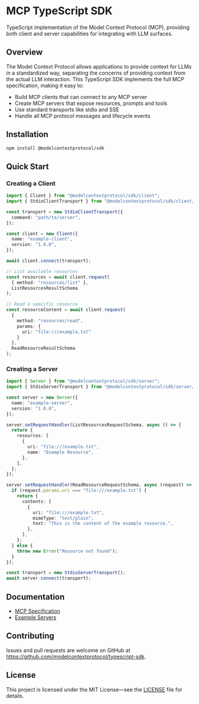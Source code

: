# MCP TypeScript SDK

TypeScript implementation of the Model Context Protocol (MCP), providing both client and server capabilities for integrating with LLM surfaces.

## Overview

The Model Context Protocol allows applications to provide context for LLMs in a standardized way, separating the concerns of providing context from the actual LLM interaction. This TypeScript SDK implements the full MCP specification, making it easy to:

- Build MCP clients that can connect to any MCP server
- Create MCP servers that expose resources, prompts and tools
- Use standard transports like stdio and SSE
- Handle all MCP protocol messages and lifecycle events

## Installation

```bash
npm install @modelcontextprotocol/sdk
```

## Quick Start

### Creating a Client

```typescript
import { Client } from "@modelcontextprotocol/sdk/client";
import { StdioClientTransport } from "@modelcontextprotocol/sdk/client/stdio";

const transport = new StdioClientTransport({
  command: "path/to/server",
});

const client = new Client({
  name: "example-client",
  version: "1.0.0",
});

await client.connect(transport);

// List available resources
const resources = await client.request(
  { method: "resources/list" },
  ListResourcesResultSchema
);

// Read a specific resource
const resourceContent = await client.request(
  {
    method: "resources/read",
    params: {
      uri: "file:///example.txt"
    }
  },
  ReadResourceResultSchema
);
```

### Creating a Server

```typescript
import { Server } from "@modelcontextprotocol/sdk/server";
import { StdioServerTransport } from "@modelcontextprotocol/sdk/server/stdio";

const server = new Server({
  name: "example-server",
  version: "1.0.0",
});

server.setRequestHandler(ListResourcesRequestSchema, async () => {
  return {
    resources: [
      {
        uri: "file:///example.txt",
        name: "Example Resource",
      },
    ],
  };
});

server.setRequestHandler(ReadResourceRequestSchema, async (request) => {
  if (request.params.uri === "file:///example.txt") {
    return {
      contents: [
        {
          uri: "file:///example.txt",
          mimeType: "text/plain",
          text: "This is the content of the example resource.",
        },
      ],
    };
  } else {
    throw new Error("Resource not found");
  }
});

const transport = new StdioServerTransport();
await server.connect(transport);
```

## Documentation

- [MCP Specification](https://modelcontextprotocol.github.io)
- [Example Servers](https://github.com/modelcontextprotocol/example-servers)

## Contributing

Issues and pull requests are welcome on GitHub at https://github.com/modelcontextprotocol/typescript-sdk.

## License

This project is licensed under the MIT License—see the [LICENSE](LICENSE) file for details.
